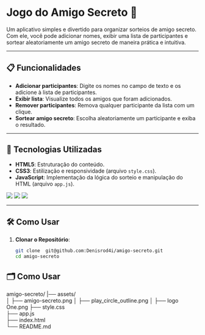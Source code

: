 # Jogo do Amigo Secreto 🎁

Um aplicativo simples e divertido para organizar sorteios de amigo secreto. Com ele, você pode adicionar nomes, exibir uma lista de participantes e sortear aleatoriamente um amigo secreto de maneira prática e intuitiva.

---

## 📋 Funcionalidades

- **Adicionar participantes**: Digite os nomes no campo de texto e os adicione à lista de participantes.
- **Exibir lista**: Visualize todos os amigos que foram adicionados.
- **Remover participantes**: Remova qualquer participante da lista com um clique.
- **Sortear amigo secreto**: Escolha aleatoriamente um participante e exiba o resultado.

---

## 🚀 Tecnologias Utilizadas

- **HTML5**: Estruturação do conteúdo.
- **CSS3**: Estilização e responsividade (arquivo `style.css`).
- **JavaScript**: Implementação da lógica do sorteio e manipulação do HTML (arquivo `app.js`).
<div>
  <img src="https://img.shields.io/badge/HTML-239120?style=for-the-badge&logo=html5&logoColor=white">
  <img src="https://img.shields.io/badge/CSS-239120?style=for-the-badge&logo=css3&logoColor=white">
  <img src="https://img.shields.io/badge/JavaScript-F7DF1E?style=for-the-badge&logo=javascript&logoColor=black">
</div>

---

## 🛠️ Como Usar

1. **Clonar o Repositório**:
   ```bash
   git clone  git@github.com:Denisrod4i/amigo-secreto.git
   cd amigo-secreto

## 🗂️ Como Usar
amigo-secreto/
|── assets/               
│   ├── amigo-secreto.png
│   ├── play_circle_outline.png
│   ├── logo One.png
├── style.css              
├── app.js                 
├── index.html             
└── README.md              
